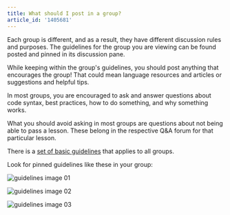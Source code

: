 ```yaml
---
title: What should I post in a group?
article_id: '1405681'
---
```


Each group is different, and as a result, they have different discussion rules and purposes. The guidelines for the group you are viewing can be found posted and pinned in its discussion pane.

While keeping within the group's guidelines, you should post anything that encourages the group! That could mean language resources and articles or suggestions and helpful tips. 

In most groups, you are encouraged to ask and answer questions about code syntax, best practices, how to do something, and why something works.

What you should avoid asking in most groups are questions about not being able to pass a lesson. These belong in the respective Q&A forum for that particular lesson.

There is a [set of basic guidelines](http://www.codecademy.com/docs/forum_guidelines) that applies to all groups.

Look for pinned guidelines like these in your group:

![guidelines image 01](https://raw.github.com/RyzacInc/help.codecademy.com/master/published/_assets/_img/what-should-i-post-in-groups-01.png)

![guidelines image 02](https://raw.github.com/RyzacInc/help.codecademy.com/master/published/_assets/_img/what-should-i-post-in-groups-02.png)

![guidelines image 03](https://raw.github.com/RyzacInc/help.codecademy.com/master/published/_assets/_img/what-should-i-post-in-groups-03.png)
